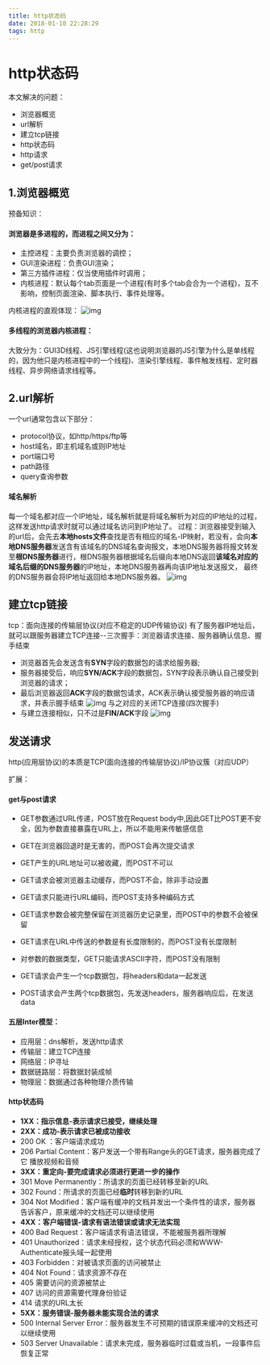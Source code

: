 ```yaml
---
title: http状态码
date: 2018-01-10 22:28:29
tags: http
---
```


# http状态码

本文解决的问题：
- 浏览器概览
- url解析
- 建立tcp链接
- http状态码
- http请求
- get/post请求

<!-- more -->

## 1.浏览器概览
预备知识：
#### 浏览器是多进程的，而进程之间又分为：
* 主控进程：主要负责浏览器的调控；
* GUI渲染进程：负责GUI渲染；
* 第三方插件进程：仅当使用插件时调用；
* 内核进程：默认每个tab页面是一个进程(有时多个tab会合为一个进程)，互不影响，控制页面渲染、脚本执行、事件处理等。

内核进程的直观体现：
![img](http_1.png)

#### 多线程的浏览器内核进程：
大致分为：GUI3D线程、JS引擎线程(这也说明浏览器的JS引擎为什么是单线程的，因为他只是内核进程中的一个线程)、渲染引擎线程、事件触发线程、定时器线程、异步网络请求线程等。

## 2.url解析
一个url通常包含以下部分：
* protocol协议，如http/https/ftp等
* host域名，即主机域名或则IP地址
* port端口号
* path路径
* query查询参数

#### 域名解析
每一个域名都对应一个IP地址，域名解析就是将域名解析为对应的IP地址的过程，这样发送http请求时就可以通过域名访问到IP地址了。
过程：浏览器接受到输入的url后，会先去**本地hosts文件**查找是否有相应的域名-IP映射，若没有，会向**本地DNS服务器**发送含有该域名的DNS域名查询报文，本地DNS服务器将报文转发至**根DNS服务器**进行，根DNS服务器根据域名后缀向本地DNS返回**该域名对应的域名后缀的DNS服务器**的IP地址，本地DNS服务器再向该IP地址发送报文，
最终的DNS服务器会将IP地址返回给本地DNS服务器。
![img](http_2.png)

## 建立tcp链接
tcp：面向连接的传输层协议(对应不稳定的UDP传输协议)
有了服务器IP地址后，就可以跟服务器建立TCP连接--三次握手：浏览器请求连接、服务器确认信息、握手结束
- 浏览器首先会发送含有**SYN**字段的数据包的请求给服务器;
- 服务器接受后，响应**SYN/ACK**字段的数据包，SYN字段表示确认自己接受到浏览器的请求；
- 最后浏览器返回**ACK**字段的数据包请求，ACK表示确认接受服务器的响应请求，并表示握手结束
![img](http_3.png)
与之对应的关闭TCP连接(四次握手)
- 与建立连接相似，只不过是**FIN/ACK**字段
![img](http_4.png)

## 发送请求
http(应用层协议)的本质是TCP(面向连接的传输层协议)/IP协议簇（对应UDP）

扩展：
#### get与post请求

- GET参数通过URL传递，POST放在Request body中,因此GET比POST更不安全，因为参数直接暴露在URL上，所以不能用来传敏感信息
- GET在浏览器回退时是无害的，而POST会再次提交请求
- GET产生的URL地址可以被收藏，而POST不可以
- GET请求会被浏览器主动缓存，而POST不会，除非手动设置
- GET请求只能进行URL编码，而POST支持多种编码方式
- GET请求参数会被完整保留在浏览器历史记录里，而POST中的参数不会被保留
- GET请求在URL中传送的参数是有长度限制的，而POST没有长度限制
- 对参数的数据类型，GET只能请求ASCII字符，而POST没有限制

- GET请求会产生一个tcp数据包，将headers和data一起发送
- POST请求会产生两个tcp数据包，先发送headers，服务器响应后，在发送data

#### 五层Inter模型：
- 应用层：dns解析，发送http请求
- 传输层：建立TCP连接
- 网络层：IP寻址
- 数据链路层：将数据封装成帧
- 物理层：数据通过各种物理介质传输

#### http状态码

- **1XX：指示信息-表示请求已接受，继续处理** 
- **2XX：成功-表示请求已被成功接收**
- 200 OK ：客户端请求成功 
- 206 Partial Content：客户发送一个带有Range头的GET请求，服务器完成了它 播放视频和音频 
- **3XX：重定向-要完成请求必须进行更进一步的操作**
- 301 Move Permanently：所请求的页面已经转移至新的URL 
- 302 Found：所请求的页面已经**临时**转移到新的URL 
- 304 Not Modified：客户端有缓冲的文档并发出一个条件性的请求，服务器告诉客户，原来缓冲的文档还可以继续使用 
- **4XX：客户端错误-请求有语法错误或请求无法实现**
- 400 Bad Request：客户端请求有语法错误，不能被服务器所理解 
- 401 Unauthorized：请求未经授权，这个状态代码必须和WWW-Authenticate报头域一起使用 
- 403 Forbidden：对被请求页面的访问被禁止 
- 404 Not Found：请求资源不存在 
- 405 需要访问的资源被禁止
- 407 访问的资源需要代理身份验证
- 414 请求的URL太长
- **5XX：服务错误-服务器未能实现合法的请求**
- 500 Internal Server Error：服务器发生不可预期的错误原来缓冲的文档还可以继续使用 
- 503 Server Unavailable：请求未完成，服务器临时过载或当机，一段事件后恢复正常

